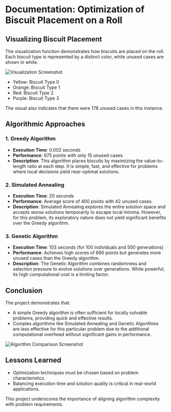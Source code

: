 # Documentation: Optimization of Biscuit Placement on a Roll

## Visualizing Biscuit Placement

The visualization function demonstrates how biscuits are placed on the roll. Each biscuit type is represented by a distinct color, while unused cases are shown in white.

![Visualization Screenshot](screenshot_visualization.png)

- Yellow: Biscuit Type 0
- Orange: Biscuit Type 1
- Red: Biscuit Type 2
- Purple: Biscuit Type 3

The visual also indicates that there were 178 unused cases in this instance.

## Algorithmic Approaches

### 1. Greedy Algorithm
- **Execution Time**: 0.002 seconds
- **Performance**: 675 points with only 15 unused cases.
- **Description**: This algorithm places biscuits by maximizing the value-to-length ratio at each step. It is simple, fast, and effective for problems where local decisions yield near-optimal solutions.

### 2. Simulated Annealing
- **Execution Time**: 20 seconds
- **Performance**: Average score of 400 points with 42 unused cases.
- **Description**: Simulated Annealing explores the entire solution space and accepts worse solutions temporarily to escape local minima. However, for this problem, its exploratory nature does not yield significant benefits over the Greedy algorithm.

### 3. Genetic Algorithm
- **Execution Time**: 103 seconds (for 100 individuals and 500 generations)
- **Performance**: Achieves high scores of 690 points but generates more unused cases than the Greedy algorithm.
- **Description**: The Genetic Algorithm combines randomness and selection pressure to evolve solutions over generations. While powerful, its high computational cost is a limiting factor.

## Conclusion
The project demonstrates that:
- A simple Greedy algorithm is often sufficient for locally solvable problems, providing quick and effective results.
- Complex algorithms like Simulated Annealing and Genetic Algorithms are less effective for this particular problem due to the additional computational overhead without significant gains in performance.

![Algorithm Comparison Screenshot](screenshot_comparison.png)

## Lessons Learned
- Optimization techniques must be chosen based on problem characteristics.
- Balancing execution time and solution quality is critical in real-world applications.

This project underscores the importance of aligning algorithm complexity with problem requirements.
